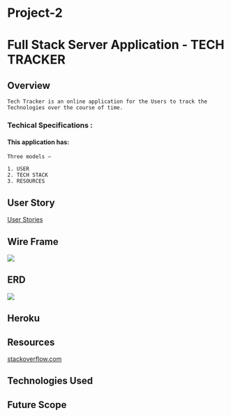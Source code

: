 # Project-2

# Full Stack Server Application - TECH TRACKER

## Overview 

    Tech Tracker is an online application for the Users to track the Technologies over the course of time. 

### Techical Specifications :

#### This application has:

```
Three models – 

1. USER
2. TECH STACK
3. RESOURCES

```

## User Story

[User Stories](https://trello.com/b/41xafAg3/project-2-tech-tracker)

## Wire Frame

![](https://i.imgur.com/AKYvW7F.jpg)

## ERD

![](https://i.imgur.com/ua1RI7O.jpg)

## Heroku 

## Resources
[stackoverflow.com](https://stackoverflow.com)

## Technologies Used

## Future Scope 




